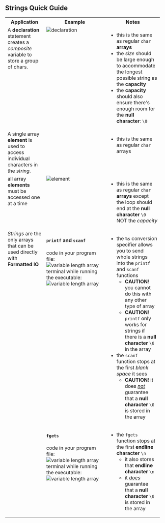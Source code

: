 <style>
    table{
        width:100%;
    }
    td{
        vertical-align: top;
    }
    img{
        height: auto;
        max-width: 100%;
    }
</style>

<h2>Strings Quick Guide</h2>
<table>
    <tr>
        <th>Application</th>
        <th style="width:40%">Example</th>
        <th style="width:35%">Notes</th>
    </tr>
    <tr>
        <td>A <strong>declaration</strong> statement creates a <em>composite</em> variable to store a group of chars.</td>
        <td><img alt="declaration" src="https://github.com/user-attachments/assets/ac9bce7e-2788-4f7a-8039-a1a6ac8992c8"></td>
        <td>
          <ul><li>this is the same as regular <code>char</code> <strong>arrays</strong></li>
              <li>the <em>size</em> should be large enough to accommodate the longest possible string as the <strong>capacity</strong></li>
              <li>the <strong>capacity</strong> should also ensure there's enough room for the <strong>null character</strong>: <code>\0</code></li>
          </ul>
        </td>
    </tr>
    <tr>
        <td>A single array <strong>element</strong> is used to access individual characters in the <em>string</em>.</td>
        <td></td>
        <td>
          <ul><li>this is the same as regular <code>char</code> arrays</li></ul>
        </td>
    </tr>
    <tr>
        <td>all array <strong>elements</strong> must be accessed one at a time</td>
        <td><img alt="element" src="https://github.com/user-attachments/assets/86a77eb0-5630-47c1-b4d9-5e1cf0a8b171"></td>
        <td>
          <ul><li>this is the same as regular <code>char</code> <strong>arrays</strong> except the loop should end at the <strong>null character</strong> <code>\0</code> NOT the <em>capacity</em></li></ul>
        </td>
    </tr>
    <tr>
        <td rowspan="2"><em>Strings</em> are the only arrays that can be used directly with <strong>Formatted IO</strong></td>
        <td rowspan="1">
          <h4><code>printf</code> and <code>scanf</code></h4>
          code in your program file:<br><img alt="variable length array" src="https://github.com/user-attachments/assets/7192c09e-9399-4e34-b048-e98027903d28"><br>
          terminal while running the executable:<br><img alt="variable length array" src="https://github.com/user-attachments/assets/1dd3c119-fee7-4c21-b04d-2e3a374dd7bb"> 
        </td>
        <td rowspan="1">
          <ul><li>the <code>%s</code> conversion specifier allows you to send whole strings into the <code>printf</code> and <code>scanf</code> functions<ul>
                <li><strong>CAUTION</strong>! you cannot do this with any other type of array</li>
                <li><strong>CAUTION</strong>! <code>printf</code> only works for strings if there is a <strong>null character</strong> <code>\0</code> in the array</li>
              </ul></li>
              <li>the <code>scanf</code> function stops at the first <em>blank space</em> it sees<ul>
                <li><strong>CAUTION</strong>! it does <u><em>not</em></u> guarantee that a <strong>null character</strong> <code>\0</code> is stored in the array</li>
              </ul></li>
          </ul>
        </td>
    </tr>
    <tr>
      <td rowspan="1">
        <h4><code>fgets</code></h4>
        code in your program file:<br><img alt="variable length array" src="https://github.com/user-attachments/assets/fe7af80f-6ff6-4f0d-93ab-32a0c6884074"><br> 
        terminal while running the executable:<br><img alt="variable length array" src="https://github.com/user-attachments/assets/729a08f3-1c20-490f-bc37-249f3f36f994"> 
      </td>
      <td rowspan="1">
        <ul><li>the <code>fgets</code> function stops at the first <strong>endline character</strong> <code>\n</code><ul>
              <li>it also stores that <strong>endline character</strong> <code>\n</code></li>
              <li>it <u><em>does</em></u> guarantee that a <strong>null character</strong> <code>\0</code> is stored in the array</li>
            </ul></li>
        </ul>
      </td>
    </tr>
</table>
